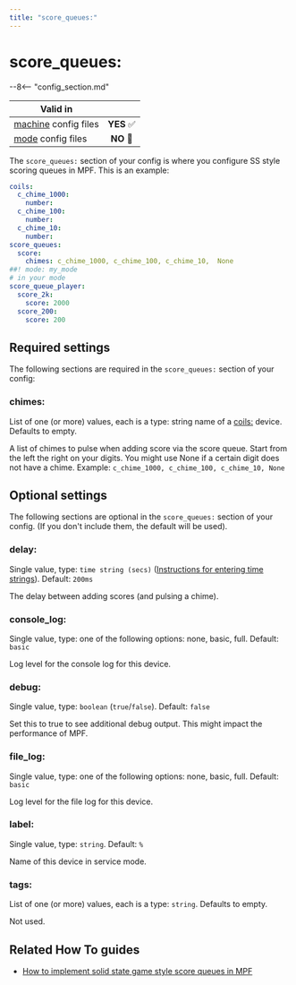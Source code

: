 ```yaml
---
title: "score_queues:"
---
```


# score_queues:


--8<-- "config_section.md"

| Valid in | |
|-----|:----:|
|[machine](instructions/machine_config.md) config files |**YES** :white_check_mark:|
|[mode](instructions/mode_config.md) config files|**NO** :no_entry_sign:|

The `score_queues:` section of your config is where you configure SS
style scoring queues in MPF. This is an example:

``` yaml
coils:
  c_chime_1000:
    number:
  c_chime_100:
    number:
  c_chime_10:
    number:
score_queues:
  score:
    chimes: c_chime_1000, c_chime_100, c_chime_10,  None
##! mode: my_mode
# in your mode
score_queue_player:
  score_2k:
    score: 2000
  score_200:
    score: 200
```

## Required settings

The following sections are required in the `score_queues:` section of
your config:

### chimes:

List of one (or more) values, each is a type: string name of a
[coils:](coils.md) device. Defaults to empty.

A list of chimes to pulse when adding score via the score queue. Start
from the left the right on your digits. You might use None if a certain
digit does not have a chime. Example:
`c_chime_1000, c_chime_100, c_chime_10, None`

## Optional settings

The following sections are optional in the `score_queues:` section of
your config. (If you don't include them, the default will be used).

### delay:

Single value, type: `time string (secs)`
([Instructions for entering time strings](instructions/time_strings.md)). Default: `200ms`

The delay between adding scores (and pulsing a chime).

### console_log:

Single value, type: one of the following options: none, basic, full.
Default: `basic`

Log level for the console log for this device.

### debug:

Single value, type: `boolean` (`true`/`false`). Default: `false`

Set this to true to see additional debug output. This might impact the
performance of MPF.

### file_log:

Single value, type: one of the following options: none, basic, full.
Default: `basic`

Log level for the file log for this device.

### label:

Single value, type: `string`. Default: `%`

Name of this device in service mode.

### tags:

List of one (or more) values, each is a type: `string`. Defaults to
empty.

Not used.

## Related How To guides

* [How to implement solid state game style score queues in MPF](../game_logic/scoring/ss_style_score_queues.md)
